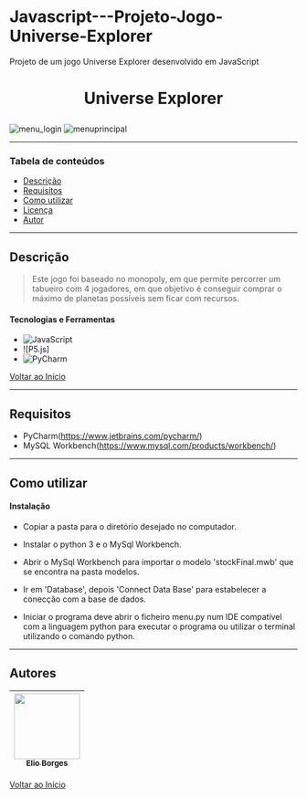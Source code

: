 # Javascript---Projeto-Jogo-Universe-Explorer
Projeto de um jogo Universe Explorer desenvolvido em JavaScript

# <p align="center">Universe Explorer</p>
 
![menu_login](https://user-images.githubusercontent.com/92939227/194332244-434c99dc-8dd0-4737-ba8b-94767aa9534c.png)
![menuprincipal](https://user-images.githubusercontent.com/92939227/194332276-d6d9c74b-bec6-4024-ab76-ab22de2f48d6.png)

---

### Tabela de conteúdos

- [Descrição](#descrição)
- [Requisitos](#requisitos)
- [Como utilizar](#Como-utilizar)
- [Licença](#licença)
- [Autor](#autor)

---

## Descrição

> Este jogo foi baseado no monopoly, em que permite percorrer um tabueiro com 4 jogadores, em que objetivo é conseguir comprar o máximo de planetas possíveis sem ficar com recursos.

#### Tecnologias e Ferramentas

- ![JavaScript](https://img.shields.io/badge/javascript-%23323330.svg?style=for-the-badge&logo=javascript&logoColor=%23F7DF1E)
- ![P5.js]
- ![PyCharm](https://img.shields.io/badge/pycharm-143?style=for-the-badge&logo=pycharm&logoColor=black&color=black&labelColor=green)

[Voltar ao Início](#Universe-Explorer)

---

## Requisitos
- PyCharm(https://www.jetbrains.com/pycharm/)
- MySQL Workbench(https://www.mysql.com/products/workbench/)
---

## Como utilizar

#### Instalação
- <p>Copiar a pasta para o diretório desejado no computador.</p>
- <p>Instalar o python 3 e o MySql Workbench.</p>
- <p>Abrir o MySql Workbench para importar o modelo 'stockFinal.mwb' que se encontra na pasta modelos. </p>
- <p>Ir em 'Database', depois 'Connect Data Base' para estabelecer a conecção com a base de dados.</p>
- <p>Iniciar o programa deve abrir o ficheiro menu.py num IDE compatível com a linguagem python para executar o programa ou utilizar o terminal utilizando o comando python.</p>

---

## Autores

[<img src="https://avatars.githubusercontent.com/u/92939227?s=96&v=4" width=115> <br> <sub> Elio Borges </sub>](https://github.com/Xremix34)|
| :---: |

[Voltar ao Início](#Universe-Explorer)
